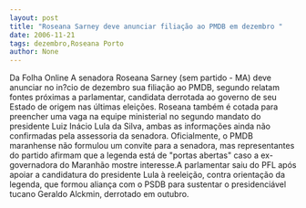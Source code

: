 ```yaml
---
layout: post
title: "Roseana Sarney deve anunciar filiação ao PMDB em dezembro "
date: 2006-11-21
tags: dezembro,Roseana Porto
author: None
---
```


Da Folha Online
A senadora Roseana Sarney (sem partido - MA) deve anunciar no in?cio de dezembro sua filiação ao PMDB, segundo relatam fontes próximas a parlamentar, candidata derrotada ao governo de seu Estado de origem nas últimas eleições. Roseana também é cotada para preencher uma vaga na equipe ministerial no segundo mandato do presidente Luiz Inácio Lula da Silva, ambas as informações ainda não confirmadas pela assessoria da senadora. Oficialmente, o PMDB maranhense não formulou um convite para a senadora, mas representantes do partido afirmam que a legenda está de \"portas abertas\" caso a ex-governadora do Maranhão mostre interesse.A parlamentar saiu do PFL após apoiar a candidatura do presidente Lula à reeleição, contra orientação da legenda, que formou aliança com o PSDB para sustentar o presidenciável tucano Geraldo Alckmin, derrotado em outubro.  